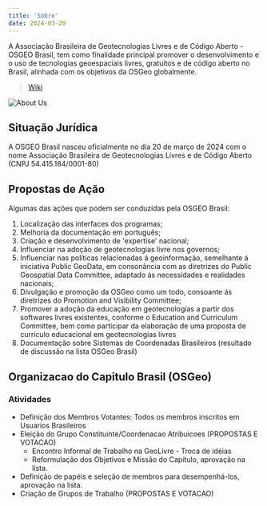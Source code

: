 ```yaml
---
title: 'Sobre'
date: 2024-03-20
---
```


A Associação Brasileira de Geotecnologias Livres e de Código Aberto - OSGEO Brasil, tem como finalidade principal promover o desenvolvimento e o uso de tecnologias geoespaciais livres, gratuitos e de código aberto no Brasil, alinhada com os objetivos da OSGeo globalmente.

> [Wiki](https://wiki.osgeo.org/wiki/Brasil)
<!--more-->

![About Us](/images/OSGeo_Brasil.png)

## Situação Jurídica

A OSGEO Brasil nasceu oficialmente no dia 20 de março de 2024 com o nome Associação Brasileira de Geotecnologias Livres e de Código Aberto (CNPJ 54.415.184/0001-80)

## Propostas de Ação
Algumas das ações que podem ser conduzidas pela OSGEO Brasil:

1. Localização das interfaces dos programas;
2. Melhoria da documentação em português;
3. Criação e desenvolvimento de 'expertise' nacional;
4. Influenciar na adoção de geotecnologias livre nos governos;
5. Influenciar nas políticas relacionadas á geoinformação, semelhante á iniciativa Public GeoData, em consonância com as diretrizes do Public Geospatial Data Committee, adaptado ás necessidades e realidades nacionais;
6. Divulgação e promoção da OSGeo como um todo, consoante ás diretrizes do Promotion and Visibility Committee;
7. Promover a adoção da educação em geotecnologias a partir dos softwares livres existentes, conforme o Education and Curriculum Committee, bem como participar da elaboração de uma proposta de currículo educacional em geotecnologias livres
8. Documentação sobre Sistemas de Coordenadas Brasileiros (resultado de discussão na lista OSGeo Brasil)

## Organizacao do Capitulo Brasil (OSGeo)

### Atividades

- Definição dos Membros Votantes: Todos os membros inscritos em Usuarios Brasileiros
- Eleição do Grupo Constituinte/Coordenacao Atribuicoes (PROPOSTAS E VOTACAO)
  - Encontro Informal de Trabalho na GeoLivre - Troca de idéias
  - Reformulação dos Objetivos e Missão do Capítulo, aprovação na lista.
- Definição de papéis e seleção de membros para desempenhá-los, aprovação na lista.
- Criação de Grupos de Trabalho (PROPOSTAS E VOTACAO)
